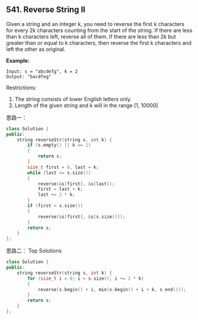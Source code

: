 ## 541. Reverse String II

Given a string and an integer k, you need to reverse the first k characters for every 2k characters counting from the start of the string. If there are less than k characters left, reverse all of them. If there are less than 2k but greater than or equal to k characters, then reverse the first k characters and left the other as original.

**Example:**

```
Input: s = "abcdefg", k = 2
Output: "bacdfeg"

```

Restrictions:

1. The string consists of lower English letters only.
2. Length of the given string and k will in the range [1, 10000]


思路一：

```c++
class Solution {
public:
	string reverseStr(string s, int k) {
		if (s.empty() || k == 1)
		{
			return s;
		}
		size_t first = 0, last = k;
		while (last <= s.size())
		{
			reverse(&s[first], &s[last]);
			first = last + k;
			last += 2 * k;	
		}
		if (first < s.size())
		{
			reverse(&s[first], &s[s.size()]);
		}
		return s;
	}
};
```

思路二： Top Solutions

```c++
class Solution {
public:
	string reverseStr(string s, int k) {
		for (size_t i = 0; i < s.size(); i += 2 * k)
		{
			reverse(s.begin() + i, min(s.begin() + i + k, s.end()));
		}
		return s;
	}
};
```



